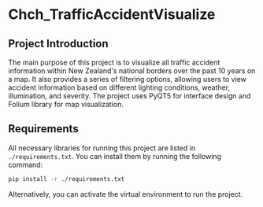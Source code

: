 # Chch_TrafficAccidentVisualize

## Project Introduction
The main purpose of this project is to visualize all traffic accident information within New Zealand's national borders over the past 10 years on a map. It also provides a series of filtering options, allowing users to view accident information based on different lighting conditions, weather, illumination, and severity. The project uses PyQT5 for interface design and Folium library for map visualization.

## Requirements
All necessary libraries for running this project are listed in `./requirements.txt`. You can install them by running the following command:
```bash
pip install -r ./requirements.txt
```
Alternatively, you can activate the virtual environment to run the project.
